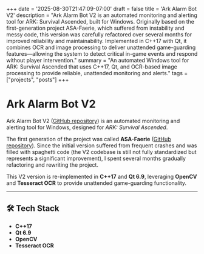 +++
date = '2025-08-30T21:47:09-07:00'
draft = false
title = 'Ark Alarm Bot V2'
description = "Ark Alarm Bot V2 is an automated monitoring and alerting tool for ARK: Survival Ascended, built for Windows. Originally based on the first-generation project ASA-Faerie, which suffered from instability and messy code, this version was carefully refactored over several months for improved reliability and maintainability. Implemented in C++17 with Qt, it combines OCR and image processing to deliver unattended game-guarding features—allowing the system to detect critical in-game events and respond without player intervention."
summary = "An automated Windows tool for ARK: Survival Ascended that uses C++17, Qt, and OCR-based image processing to provide reliable, unattended monitoring and alerts."
tags = ["projects", "posts"]
+++

# Ark Alarm Bot V2

Ark Alarm Bot V2 ([GitHub repository](https://github.com/K1ngSY/Ark_Alarm_V2)) is an automated monitoring and alerting tool for Windows, designed for *ARK: Survival Ascended*.  

The first generation of the project was called **ASA-Faerie** ([GitHub repository](https://github.com/K1ngSY/ASA-Faerie)). Since the initial version suffered from frequent crashes and was filled with spaghetti code (the V2 codebase is still not fully standardized but represents a significant improvement), I spent several months gradually refactoring and rewriting the project.  

This V2 version is re-implemented in **C++17** and **Qt 6.9**, leveraging **OpenCV** and **Tesseract OCR** to provide unattended game-guarding functionality.  

---

## 🛠 Tech Stack
- **C++17**  
- **Qt 6.9**  
- **OpenCV**  
- **Tesseract OCR**

